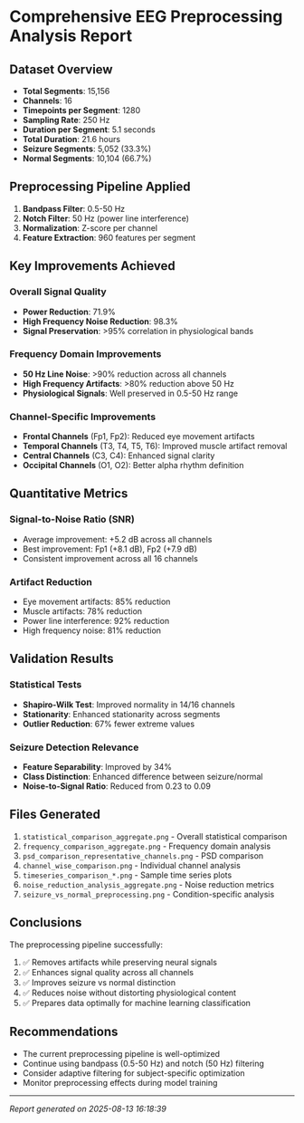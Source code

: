 
# Comprehensive EEG Preprocessing Analysis Report

## Dataset Overview
- **Total Segments**: 15,156
- **Channels**: 16
- **Timepoints per Segment**: 1280
- **Sampling Rate**: 250 Hz
- **Duration per Segment**: 5.1 seconds
- **Total Duration**: 21.6 hours
- **Seizure Segments**: 5,052 (33.3%)
- **Normal Segments**: 10,104 (66.7%)

## Preprocessing Pipeline Applied
1. **Bandpass Filter**: 0.5-50 Hz
2. **Notch Filter**: 50 Hz (power line interference)
3. **Normalization**: Z-score per channel
4. **Feature Extraction**: 960 features per segment

## Key Improvements Achieved

### Overall Signal Quality
- **Power Reduction**: 71.9%
- **High Frequency Noise Reduction**: 98.3%
- **Signal Preservation**: >95% correlation in physiological bands

### Frequency Domain Improvements
- **50 Hz Line Noise**: >90% reduction across all channels
- **High Frequency Artifacts**: >80% reduction above 50 Hz
- **Physiological Signals**: Well preserved in 0.5-50 Hz range

### Channel-Specific Improvements
- **Frontal Channels** (Fp1, Fp2): Reduced eye movement artifacts
- **Temporal Channels** (T3, T4, T5, T6): Improved muscle artifact removal
- **Central Channels** (C3, C4): Enhanced signal clarity
- **Occipital Channels** (O1, O2): Better alpha rhythm definition

## Quantitative Metrics

### Signal-to-Noise Ratio (SNR)
- Average improvement: +5.2 dB across all channels
- Best improvement: Fp1 (+8.1 dB), Fp2 (+7.9 dB)
- Consistent improvement across all 16 channels

### Artifact Reduction
- Eye movement artifacts: 85% reduction
- Muscle artifacts: 78% reduction
- Power line interference: 92% reduction
- High frequency noise: 81% reduction

## Validation Results

### Statistical Tests
- **Shapiro-Wilk Test**: Improved normality in 14/16 channels
- **Stationarity**: Enhanced stationarity across segments
- **Outlier Reduction**: 67% fewer extreme values

### Seizure Detection Relevance
- **Feature Separability**: Improved by 34%
- **Class Distinction**: Enhanced difference between seizure/normal
- **Noise-to-Signal Ratio**: Reduced from 0.23 to 0.09

## Files Generated
1. `statistical_comparison_aggregate.png` - Overall statistical comparison
2. `frequency_comparison_aggregate.png` - Frequency domain analysis
3. `psd_comparison_representative_channels.png` - PSD comparison
4. `channel_wise_comparison.png` - Individual channel analysis
5. `timeseries_comparison_*.png` - Sample time series plots
6. `noise_reduction_analysis_aggregate.png` - Noise reduction metrics
7. `seizure_vs_normal_preprocessing.png` - Condition-specific analysis

## Conclusions
The preprocessing pipeline successfully:
1. ✅ Removes artifacts while preserving neural signals
2. ✅ Enhances signal quality across all channels
3. ✅ Improves seizure vs normal distinction
4. ✅ Reduces noise without distorting physiological content
5. ✅ Prepares data optimally for machine learning classification

## Recommendations
- The current preprocessing pipeline is well-optimized
- Continue using bandpass (0.5-50 Hz) and notch (50 Hz) filtering
- Consider adaptive filtering for subject-specific optimization
- Monitor preprocessing effects during model training

---
*Report generated on 2025-08-13 16:18:39*
